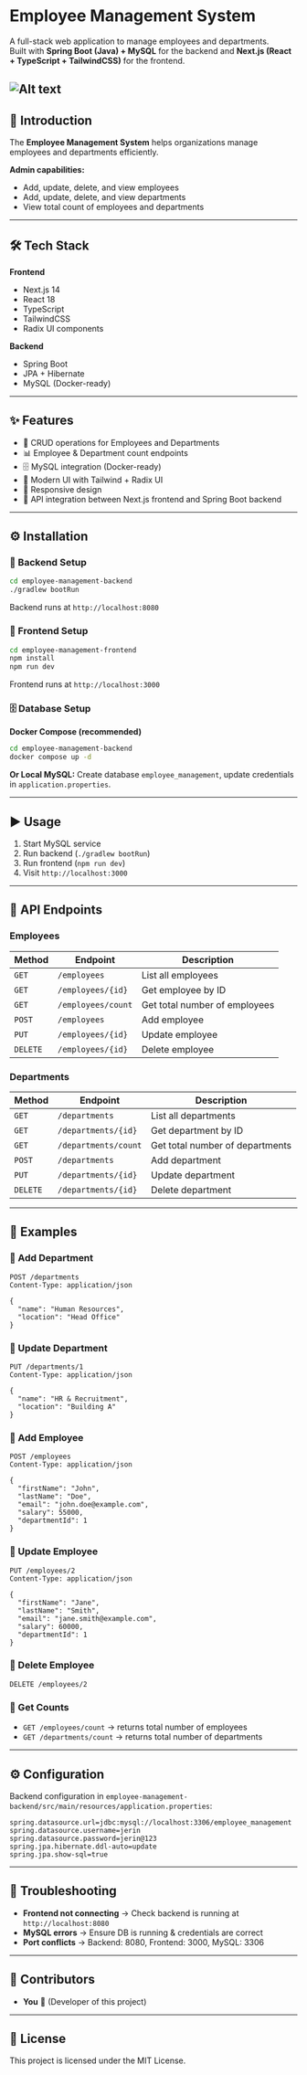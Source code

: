 # Employee Management System

A full-stack web application to manage employees and departments.  
Built with **Spring Boot (Java) + MySQL** for the backend and **Next.js (React + TypeScript + TailwindCSS)** for the frontend.

![Alt text](employee-management-system.png)
---

## 🚀 Introduction

The **Employee Management System** helps organizations manage employees and departments efficiently.

**Admin capabilities:**
- Add, update, delete, and view employees
- Add, update, delete, and view departments
- View total count of employees and departments

---

## 🛠 Tech Stack

**Frontend**
- Next.js 14
- React 18
- TypeScript
- TailwindCSS
- Radix UI components

**Backend**
- Spring Boot
- JPA + Hibernate
- MySQL (Docker-ready)

---

## ✨ Features

- 🔐 CRUD operations for Employees and Departments
- 📊 Employee & Department count endpoints
- 🗄 MySQL integration (Docker-ready)
- 🎨 Modern UI with Tailwind + Radix UI
- 📱 Responsive design
- 🔄 API integration between Next.js frontend and Spring Boot backend


---

## ⚙️ Installation

### 🔧 Backend Setup

```bash
cd employee-management-backend
./gradlew bootRun
```

Backend runs at `http://localhost:8080`

### 🎨 Frontend Setup

```bash
cd employee-management-frontend
npm install
npm run dev
```

Frontend runs at `http://localhost:3000`

### 🗄 Database Setup

**Docker Compose (recommended)**

```bash
cd employee-management-backend
docker compose up -d
```

**Or Local MySQL:** Create database `employee_management`, update credentials in `application.properties`.

---

## ▶️ Usage

1. Start MySQL service
2. Run backend (`./gradlew bootRun`)
3. Run frontend (`npm run dev`)
4. Visit `http://localhost:3000`

---

## 📡 API Endpoints

### Employees

| Method | Endpoint | Description |
|--------|----------|-------------|
| `GET` | `/employees` | List all employees |
| `GET` | `/employees/{id}` | Get employee by ID |
| `GET` | `/employees/count` | Get total number of employees |
| `POST` | `/employees` | Add employee |
| `PUT` | `/employees/{id}` | Update employee |
| `DELETE` | `/employees/{id}` | Delete employee |

### Departments

| Method | Endpoint | Description |
|--------|----------|-------------|
| `GET` | `/departments` | List all departments |
| `GET` | `/departments/{id}` | Get department by ID |
| `GET` | `/departments/count` | Get total number of departments |
| `POST` | `/departments` | Add department |
| `PUT` | `/departments/{id}` | Update department |
| `DELETE` | `/departments/{id}` | Delete department |

---

## 📝 Examples

### 🔹 Add Department

```http
POST /departments
Content-Type: application/json

{
  "name": "Human Resources",
  "location": "Head Office"
}
```

### 🔹 Update Department

```http
PUT /departments/1
Content-Type: application/json

{
  "name": "HR & Recruitment",
  "location": "Building A"
}
```

### 🔹 Add Employee

```http
POST /employees
Content-Type: application/json

{
  "firstName": "John",
  "lastName": "Doe",
  "email": "john.doe@example.com",
  "salary": 55000,
  "departmentId": 1
}
```

### 🔹 Update Employee

```http
PUT /employees/2
Content-Type: application/json

{
  "firstName": "Jane",
  "lastName": "Smith",
  "email": "jane.smith@example.com",
  "salary": 60000,
  "departmentId": 1
}
```

### 🔹 Delete Employee

```http
DELETE /employees/2
```

### 🔹 Get Counts

- `GET /employees/count` → returns total number of employees
- `GET /departments/count` → returns total number of departments

---

## ⚙️ Configuration

Backend configuration in `employee-management-backend/src/main/resources/application.properties`:

```properties
spring.datasource.url=jdbc:mysql://localhost:3306/employee_management
spring.datasource.username=jerin
spring.datasource.password=jerin@123
spring.jpa.hibernate.ddl-auto=update
spring.jpa.show-sql=true
```

---

## 🐞 Troubleshooting

- **Frontend not connecting** → Check backend is running at `http://localhost:8080`
- **MySQL errors** → Ensure DB is running & credentials are correct
- **Port conflicts** → Backend: 8080, Frontend: 3000, MySQL: 3306

---

## 👥 Contributors

- **You** 🎉 (Developer of this project)

---

## 📜 License

This project is licensed under the MIT License.